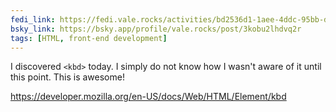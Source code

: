 ```yaml
---
fedi_link: https://fedi.vale.rocks/activities/bd2536d1-1aee-4ddc-95bb-d13b5676c896
bsky_link: https://bsky.app/profile/vale.rocks/post/3kobu2lhdvq2r
tags: [HTML, front-end development]
---
```


I discovered `<kbd>` today. I simply do not know how I wasn't aware of it until this point. This is awesome!

<https://developer.mozilla.org/en-US/docs/Web/HTML/Element/kbd>

